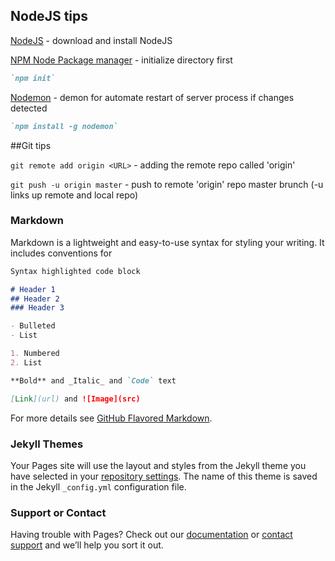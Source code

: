 ## NodeJS tips

[NodeJS](https://nodejs.org/en/) - download and install NodeJS

[NPM Node Package manager](https://www.npmjs.com/) - initialize directory first
```markdown
`npm init`
```

[Nodemon](https://nodemon.io/) - demon for automate restart of server process if changes detected
```markdown
`npm install -g nodemon`
```

##Git tips

`git remote add origin <URL>` - adding the remote repo called 'origin'

`git push -u origin master` - push to remote 'origin' repo master brunch (-u links up remote and local repo)

### Markdown

Markdown is a lightweight and easy-to-use syntax for styling your writing. It includes conventions for

```markdown
Syntax highlighted code block

# Header 1
## Header 2
### Header 3

- Bulleted
- List

1. Numbered
2. List

**Bold** and _Italic_ and `Code` text

[Link](url) and ![Image](src)
```

For more details see [GitHub Flavored Markdown](https://guides.github.com/features/mastering-markdown/).

### Jekyll Themes

Your Pages site will use the layout and styles from the Jekyll theme you have selected in your [repository settings](https://github.com/ivanakaobiwan/ivanakaobiwan.github.io/settings). The name of this theme is saved in the Jekyll `_config.yml` configuration file.

### Support or Contact

Having trouble with Pages? Check out our [documentation](https://help.github.com/categories/github-pages-basics/) or [contact support](https://github.com/contact) and we’ll help you sort it out.
